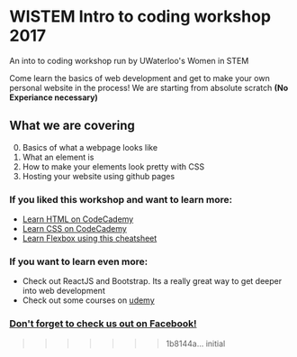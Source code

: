 # WISTEM Intro to coding workshop 2017
An into to coding workshop run by UWaterloo's Women in STEM

Come learn the basics of web development and get to make your own personal website in the process!
We are starting from absolute scratch **(No Experiance necessary)**

## What we are covering
0. Basics of what a webpage looks like
1. What an element is
2. How to make your elements look pretty with CSS
3. Hosting your website using github pages

### If you liked this workshop and want to learn more:
- [Learn HTML on CodeCademy](https://www.codecademy.com/learn/learn-html)
- [Learn CSS on CodeCademy](https://www.codecademy.com/learn/learn-css)
- [Learn Flexbox using this cheatsheet](https://css-tricks.com/snippets/css/a-guide-to-flexbox/)

### If you want to learn even more:
- Check out ReactJS and Bootstrap. Its a really great way to get deeper into web development
- Check out some courses on [udemy](https://www.udemy.com/the-web-developer-bootcamp/)

### [Don't forget to check us out on Facebook!](https://www.facebook.com/UWWiSTEM/)
>>>>>>> 1b8144a... initial

